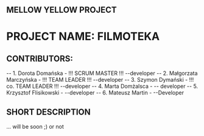 ## MELLOW YELLOW PROJECT ##
# PROJECT NAME: FILMOTEKA

## CONTRIBUTORS:
-- 1. Dorota Domańska - !!! SCRUM MASTER !!! --developer
-- 2. Małgorzata Marczyńska - !!! TEAM LEADER !!! --developer
-- 3. Szymon Dymański - !!! co. TEAM LEADER !!! --developer
-- 4. Marta Domżalsca - -- developer
-- 5. Krzysztof Flisikowski - --developer
-- 6. Mateusz Martin - --Developer

## SHORT DESCRIPTION

... will be soon ;) or not
